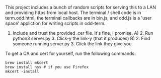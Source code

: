 This project includes a bunch of random scripts for serving this to a LAN and providing https from local host. 
The terminal / shell code is in term.odd.html, the terminal callbacks are in bin.js, and odd.js is a 'user space' appliction for writing scripts in odd-term.

1. Include and trust the provided .cer file. It's fine, I promise.
A)
    2. Run python3 server.py
    3. Click-y the link-y (that it produces)
B)
    2. Find someone running server.py
    3. Click the link they give you


To get a CA and cert for yourself, run the following commands:

```
brew install mkcert
brew install nss # if you use Firefox
mkcert -install
```
